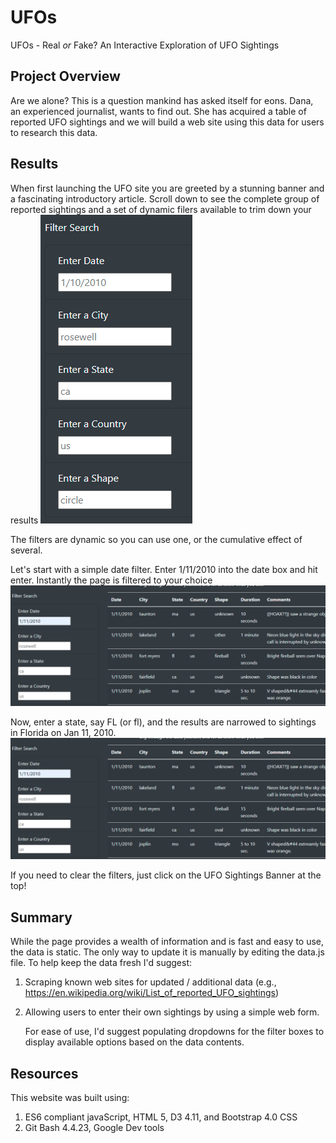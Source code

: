 # UFOs
UFOs - Real *or* Fake?  An Interactive Exploration of UFO Sightings
## Project Overview
Are we alone?  This is a question mankind has asked itself for eons.  Dana, an experienced journalist, wants to find out.  She has acquired a table of reported UFO sightings and we will build a web site using this data for users to research this data.
## Results
When first launching the UFO site you are greeted by a stunning banner and a fascinating introductory article. Scroll down to see the complete group of reported sightings and a set of dynamic filers available to trim down your results ![Filter Options](https://github.com/goldbala55/UFOs/blob/main/static/images/Filters.png) 

The filters are dynamic so you can use one, or the cumulative effect of several.

Let's start with a simple date filter.  Enter 1/11/2010 into the date box and hit enter.  Instantly the page is filtered to your choice
![Date Filter](https://github.com/goldbala55/UFOs/blob/main/static/images/Date_Filter_Results.png) 

Now, enter a state, say FL (or fl), and the results are narrowed to sightings in Florida on Jan 11, 2010.
![Date and State Filter](https://github.com/goldbala55/UFOs/blob/main/static/images/Date_Filter_Results.png) 

If you need to clear the filters, just click on the UFO Sightings Banner at the top!
## Summary
While the page provides a wealth of information and is fast and easy to use, the data is static. The only way to update it is manually by editing the data.js file.  To help keep the data fresh I'd suggest:
1. Scraping known web sites for updated / additional data (e.g., https://en.wikipedia.org/wiki/List_of_reported_UFO_sightings)
2. Allowing users to enter their own sightings by using a simple web form.

    For ease of use, I'd suggest populating dropdowns for the filter boxes to display available options based on the data contents.
## Resources
This website was built using:
1. ES6 compliant javaScript, HTML 5, D3 4.11, and Bootstrap 4.0 CSS
2. Git Bash 4.4.23, Google Dev tools